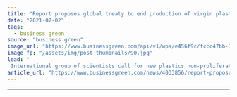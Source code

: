 ```yaml
---
title: "Report proposes global treaty to end production of virgin plastic production by 2040"
date: "2021-07-02"
tags: 
  - business green
source: "business green"
image_url: "https://www.businessgreen.com/api/v1/wps/e456f9c/fccc47bb-7262-4328-92cc-ae3b243cfdbd/2/plastic-beach-pollution-185x114.jpg"
image_fp: "/assets/img/post_thumbnails/90.jpg"
lead: "
 International group of scientists call for new plastics non-proliferation treaty that binds governments to ambitious target to phase out virgin plastic ..."
article_url: "https://www.businessgreen.com/news/4033856/report-proposes-global-treaty-end-production-virgin-plastic-production-2040"
---
```


---
